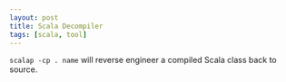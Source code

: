 ```yaml
---
layout: post
title: Scala Decompiler
tags: [scala, tool]
---
```

`scalap -cp . name` will reverse engineer a compiled Scala class back to source.